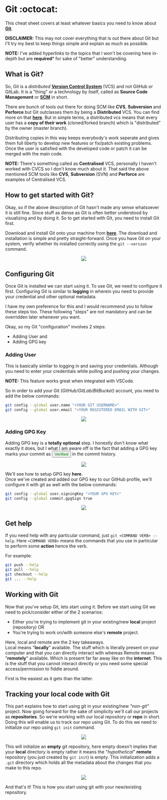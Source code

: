 <!-- markdownlint-disable MD033 MD041 -->
# Git :octocat:

This cheat sheet covers at least whatever basics you need to know about [**Git**](https://git-scm.com/).

**DISCLAIMER:** This may not cover everything that is out there about Git but I'll try my best to keep things simple and explain as much as possible.

**NOTE:** I've added hyperlinks to the topics that I won't be covering here in-depth but are **required*** for sake of "better" understanding.

## What is Git?

So, Git is a *distributed* [**Version Control System**](https://git-scm.com/book/en/v2/Getting-Started-About-Version-Control) (VCS) and not GitHub or GitLab.
It is a "thing" or a technology by itself, called as **Source Code Management** or [**SCM**](https://www.atlassian.com/git/tutorials/source-code-management) in short.

There are bunch of tools out there for doing SCM like **CVS**, **Subversion** and **Perforce** but Git outclasses them by being a **Distributed** VCS. You can find more on that [**here**](https://git-scm.com/book/en/v2/Getting-Started-About-Version-Control). But in simple terms, a distributed vcs means that every user has a **copy of their work** (cloned/forked branch) which is "distributed" by the owner (master branch).

Distributing copies in this way keeps everybody's work seperate and gives them full liberty to develop new features or fix/patch existing problems. Once the user is satisfied with the developed code or patch it can be merged with the main code.

**NOTE:** There's something called as **Centralised** VCS, personally I haven't worked with CVCS so I don't know much about it. That said the above mentioned SCM tools like **CVS**, **Subversion** (SVN) and **Perforce** are examples of Centralised VCS.

## How to get started with Git?

Okay, so if the above description of Git hasn't made any sense whatsoever it is still fine. Since stuff as dense as Git is often better understood by visualizing and by doing it. So to get started with Git, you need to install Git first.

Download and install Git onto your machine from [**here**](https://git-scm.com/downloads). The download and installation is simple and pretty straight-forward. Once you have Git on your system, verify whether its installed correctly using the `git --version` command.

<p align="center">
  <img src="https://github.com/xames3/cheat_sheet/blob/assets/media/git--version.png?raw=true">
</p>

## Configuring Git

Once Git is installed we can start using it.
To use Git, we need to configure it first. Configuring Git is similar to **logging** in wherein you need to provide your credential and other optional metadata.

I have my own preference for this and I would recommend you to follow these steps too. These following "steps" are not mandatory and can be overridden later whenever you want.

Okay, so my Git "configuration" involves 2 steps:
- Adding User and
- Adding GPG key

### Adding User

This is basically similar to logging in and saving your credentials. Although you need to enter your credentials while pulling and pushing your changes.

**NOTE:** This feature works great when integrated with VSCode.

So in order to add your Git *(GitHub/GitLab/BitBucket)* account, you need to add the below commands:
```bash
git config --global user.name "<YOUR GIT USERNAME>"
git config --global user.email "<YOUR REGISTERED EMAIL WITH GIT>"
```

<p align="center">
  <img src="https://github.com/xames3/cheat_sheet/blob/assets/media/git-add-user.png?raw=true">
</p>

### Adding GPG Key

Adding GPG key is a **totally optional** step. I honestly don't know what exactly it does, but I what I am aware off is the fact that adding a GPG key marks your commit as <button  style="color:green">Verified</button> in the commit history.

<p align="center">
  <img src="https://github.com/xames3/cheat_sheet/blob/assets/media/git-add-gpg.png?raw=true">
</p>

We'll see how to setup GPG key **here**.<br>Once we've created and added our GPG key to our GitHub profile, we'll configure it with git as well with the below commands:
```bash
git config --global user.signingKey "<YOUR GPG KEY>"
git config --global commit.gpgSign true
```

<p align="center">
  <img src="https://github.com/xames3/cheat_sheet/blob/assets/media/git-configure-gpg.png?raw=true">
</p>

## Get help

If you need help with any particular command, just `git <COMMAND VERB> --help`. Here `<COMMAND VERB>` means the commands that you use in particular to perform some **action** hence the verb.

For example:
```bash
git push --help
git pull --help
git checkout --help
git ... --help
```

## Working with Git

Now that you've setup Git, lets start using it. Before we start using Git we need to pick/consider either of the 2 scenarios:
- Either you're trying to implement git in your existing/new **local** project (repository) OR
- You're trying to work on/with someone else's **remote** project.


Here, local and remote are the 2 key takeaways.<br>Local means "**locally**" available. The stuff which is literally present on your computer and that you can directly interact with whereas Remote means "**remotely**" available. Which is present far far away like on the **internet**. This is the stuff that you cannot interact directly or you need some special access/permission to fiddle around.

First is the easiest as it gets than the latter.

## Tracking your local code with Git

This part explains how to start using git in your existing/new *"non-git"* project. Now going forward for the sake of simplicity we'll call our projects as **repositories**. So we're working with our local repository or **repo** in short. Doing this will enable us to track our repo using Git. To do this we need to initialize our repo using `git init` command.


<p align="center">
  <img src="https://github.com/xames3/cheat_sheet/blob/assets/media/git-init.png?raw=true">
</p>

This will initialize an **empty** git repository, here empty doesn't implies that your **local** directory is empty rather it means the "*hypothetical*" **remote** repository (you just created by `git init`) is empty. This initialization adds a `.git` directory which holds all the metadata about the changes that you make to this repo.

<p align="center">
  <img src="https://github.com/xames3/cheat_sheet/blob/assets/media/local-repo-init.png?raw=true">
</p>

And that's it! This is how you start using git with your new/existing repository.
